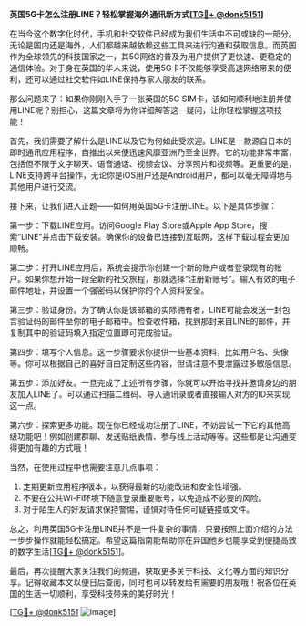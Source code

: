 **英国5G卡怎么注册LINE？轻松掌握海外通讯新方式[[TG💪+ @donk5151](https://t.me/s/donk5151)]**

在当今这个数字化时代，手机和社交软件已经成为我们生活中不可或缺的一部分。无论是国内还是海外，人们都越来越依赖这些工具来进行沟通和获取信息。而英国作为全球领先的科技国家之一，其5G网络的普及为用户提供了更快速、更稳定的通信体验。对于身在英国的华人来说，使用5G卡不仅能够享受高速网络带来的便利，还可以通过社交软件如LINE保持与家人朋友的联系。

那么问题来了：如果你刚刚入手了一张英国的5G SIM卡，该如何顺利地注册并使用LINE呢？别担心，这篇文章将为你详细解答这一疑问，让你轻松掌握这项技能！

首先，我们需要了解什么是LINE以及它为何如此受欢迎。LINE是一款源自日本的即时通讯应用程序，自推出以来便迅速风靡亚洲乃至全世界。它的功能非常丰富，包括但不限于文字聊天、语音通话、视频会议、分享照片和视频等。更重要的是，LINE支持跨平台操作，无论你是iOS用户还是Android用户，都可以毫无障碍地与其他用户进行交流。

接下来，让我们进入正题——如何用英国5G卡注册LINE。以下是具体步骤：

第一步：下载LINE应用。访问Google Play Store或Apple App Store，搜索“LINE”并点击下载安装。确保你的设备已连接到互联网，这样下载过程会更加顺畅。

第二步：打开LINE应用后，系统会提示你创建一个新的账户或者登录现有的账户。如果你想开始一段全新的社交旅程，那就选择“注册新账号”。输入有效的电子邮件地址，并设置一个强密码以保护你的个人资料安全。

第三步：验证身份。为了确认你是该邮箱的实际拥有者，LINE可能会发送一封包含验证码的邮件至你的电子邮箱中。检查收件箱，找到那封来自LINE的邮件，并复制其中的验证码填入指定位置即可完成验证。

第四步：填写个人信息。这一步骤要求你提供一些基本资料，比如用户名、头像等。你可以根据自己的喜好自由定制这些内容，但请注意不要泄露过多敏感信息。

第五步：添加好友。一旦完成了上述所有步骤，你就可以开始寻找并邀请身边的朋友加入LINE了。可以通过扫描二维码、导入通讯录或者直接输入对方的ID来实现这一点。

第六步：探索更多功能。现在你已经成功注册了LINE，不妨尝试一下它的其他高级功能吧！例如创建群聊、发送贴纸表情、参与线上活动等等。这些都是让沟通变得更加有趣的方式哦！

当然，在使用过程中也需要注意几点事项：
1. 定期更新应用程序版本，以获得最新的功能改进和安全性增强。
2. 不要在公共Wi-Fi环境下随意登录重要账号，以免造成不必要的风险。
3. 对于陌生人的好友请求保持警惕，谨慎对待任何可疑链接或文件。

总之，利用英国5G卡注册LINE并不是一件复杂的事情，只要按照上面介绍的方法一步步操作就能轻松搞定。希望这篇指南能帮助你在异国他乡也能享受到便捷高效的数字生活[[TG💪+ @donk5151](https://t.me/s/donk5151)]。

最后，再次提醒大家关注我们的频道，获取更多关于科技、文化等方面的知识分享。记得收藏本文以便日后查阅，同时也可以转发给有需要的朋友哦！祝各位在英国的生活一切顺利，享受科技带来的美好时光！

[[TG💪+ @donk5151](https://t.me/s/donk5151) ![Image](https://i.postimg.cc/rwNCRYN7/Snipaste-2025-04-30-17-27-05.png)]